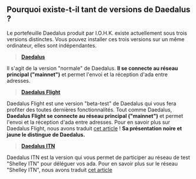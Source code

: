## Pourquoi existe-t-il tant de versions de Daedalus ?

Le portefeuille Daedalus produit par I.O.H.K. existe actuellement sous trois versions distinctes.
Vous pouvez installer ces trois versions sur un même ordinateur, elles sont indépendantes.

>[**Daedalus**](https://daedaluswallet.io/en/download/)

Il s'agit de la version "normale" de Daedalus. **Il se connecte au réseau principal ("mainnet")** et permet l'envoi et la réception d'ada entre adresses.

>[**Daedalus Flight**](https://daedaluswallet.io/en/flight/)

Daedalus Flight est une version "beta-test" de Daedalus qui vous fera profiter des toutes dernières fonctionnalités. Tout comme Daedalus, **Daedalus Flight se connecte au réseau principal ("mainnet")** et permet l'envoi et la réception d'ada entre adresses.
Pour en savoir plus sur Daedalus Flight, nous avons traduit [cet article](https://forum.cardano.org/t/programme-de-tests-de-daedalus-nous-avons-besoin-de-vous/31862) ! **Sa présentation noire et jaune le distingue de Daedalus.**

>[**Daedalus ITN**](https://staking.cardano.org/en/delegation/)

Daedalus ITN est la version qui vous permet de participer au réseau de test "Shelley ITN" pour déléguer vos ada. 
Pour en savoir plus sur le réseau "Shelley ITN", nous avons traduit [cet article](https://forum.cardano.org/t/testnet-incitatif-quest-ce-que-cest-et-comment-y-participer/27934)
